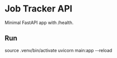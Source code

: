 # Job Tracker API

Minimal FastAPI app with /health.

## Run

source .venv/bin/activate
uvicorn main:app --reload
